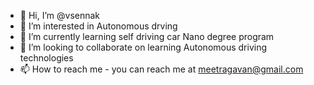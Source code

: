 - 👋 Hi, I’m @vsennak
- 👀 I’m interested in Autonomous drving
- 🌱 I’m currently learning self driving car Nano degree program
- 💞️ I’m looking to collaborate on learning Autonomous driving technologies
- 📫 How to reach me - you can reach me at meetragavan@gmail.com

<!---
vsennak/vsennak is a ✨ special ✨ repository because its `README.md` (this file) appears on your GitHub profile.
You can click the Preview link to take a look at your changes.
--->
